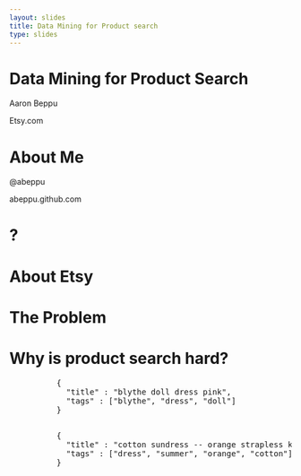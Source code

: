 ```yaml
---
layout: slides
title: Data Mining for Product search
type: slides
---
```


<div class="slide cover">

  <div class="center">
    <h1> Data Mining for Product Search </h1>
  <p>Aaron Beppu</p>
  <p>Etsy.com</p>
  </div>

</div>


<div class="slide">
     <div class="center">
       <h1>About Me</h1>
       <p>@abeppu</p>
       <p>abeppu.github.com</p>
     </div>
</div>

<div class="slide">
<!--     <div class="center"> -->
       <h1>?</h1>
<!--     </div> -->
</div>


<div class="slide">
  <div class="center">
    <h1>About Etsy</h1>
  </div>     
</div>


<div class="slide">
  <div class="center">
    <h1>The Problem</h1>
  </div>
</div>

<div class="slide">
<!--     <div class="center"> -->
         <h1>Why is product search hard?</h1>
          <pre>
          {
            "title" : "blythe doll dress pink",
            "tags" : ["blythe", "dress", "doll"]
          }
          </pre>
          <pre>
          {
            "title" : "cotton sundress -- orange strapless knee-length",
            "tags" : ["dress", "summer", "orange", "cotton"]
          }
          </pre>
<!--     </div> -->
</div>


